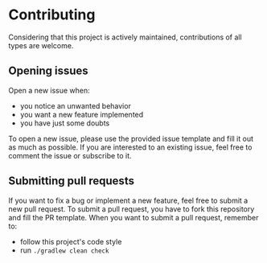 # Contributing

Considering that this project is actively maintained, contributions of all types are welcome.

## Opening issues

Open a new issue when:

- you notice an unwanted behavior
- you want a new feature implemented
- you have just some doubts

To open a new issue, please use the provided issue template and fill it out as much as possible.
If you are interested to an existing issue, feel free to comment the issue or subscribe to it.

## Submitting pull requests

If you want to fix a bug or implement a new feature, feel free to submit a new pull request.
To submit a pull request, you have to fork this repository and fill the PR template.
When you want to submit a pull request, remember to:

- follow this project's code style
- run `./gradlew clean check`
